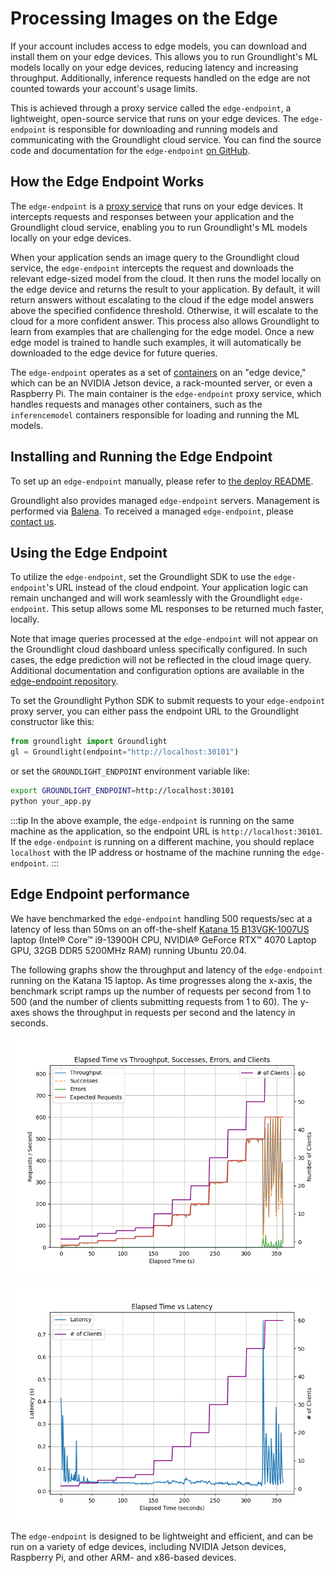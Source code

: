 # Processing Images on the Edge

If your account includes access to edge models, you can download and install them on your edge devices. This allows you to run Groundlight's ML models locally on your edge devices, reducing latency and increasing throughput. Additionally, inference requests handled on the edge are not counted towards your account's usage limits.

This is achieved through a proxy service called the `edge-endpoint`, a lightweight, open-source service that runs on your edge devices. The `edge-endpoint` is responsible for downloading and running models and communicating with the Groundlight cloud service. You can find the source code and documentation for the `edge-endpoint` [on GitHub](https://github.com/groundlight/edge-endpoint).

## How the Edge Endpoint Works

The `edge-endpoint` is a [proxy service](https://en.wikipedia.org/wiki/Proxy_server) that runs on your edge devices. It intercepts requests and responses between your application and the Groundlight cloud service, enabling you to run Groundlight's ML models locally on your edge devices.

When your application sends an image query to the Groundlight cloud service, the `edge-endpoint` intercepts the request and downloads the relevant edge-sized model from the cloud. It then runs the model locally on the edge device and returns the result to your application. By default, it will return answers without escalating to the cloud if the edge model answers above the specified confidence threshold. Otherwise, it will escalate to the cloud for a more confident answer. This process also allows Groundlight to learn from examples that are challenging for the edge model. Once a new edge model is trained to handle such examples, it will automatically be downloaded to the edge device for future queries.

The `edge-endpoint` operates as a set of [containers](https://en.wikipedia.org/wiki/Containerization_(computing)) on an "edge device," which can be an NVIDIA Jetson device, a rack-mounted server, or even a Raspberry Pi. The main container is the `edge-endpoint` proxy service, which handles requests and manages other containers, such as the `inferencemodel` containers responsible for loading and running the ML models.

## Installing and Running the Edge Endpoint
To set up an `edge-endpoint` manually, please refer to [the deploy README](https://github.com/groundlight/edge-endpoint/blob/main/deploy/README.md).

Groundlight also provides managed `edge-endpoint` servers. Management is performed via [Balena](https://www.balena.io/). To received a managed `edge-endpoint`, please [contact us](mailto:info@groundlight.ai).

## Using the Edge Endpoint
To utilize the `edge-endpoint`, set the Groundlight SDK to use the `edge-endpoint`'s URL instead of the cloud endpoint. Your application logic can remain unchanged and will work seamlessly with the Groundlight `edge-endpoint`. This setup allows some ML responses to be returned much faster, locally.

Note that image queries processed at the `edge-endpoint` will not appear on the Groundlight cloud dashboard unless specifically configured. In such cases, the edge prediction will not be reflected in the cloud image query. Additional documentation and configuration options are available in the [edge-endpoint repository](https://github.com/groundlight/edge-endpoint#running-the-edge-endpoint).

To set the Groundlight Python SDK to submit requests to your `edge-endpoint` proxy server, you can either pass the endpoint URL to the Groundlight constructor like this:
```python notest
from groundlight import Groundlight
gl = Groundlight(endpoint="http://localhost:30101")
```

or set the `GROUNDLIGHT_ENDPOINT` environment variable like:
```bash
export GROUNDLIGHT_ENDPOINT=http://localhost:30101
python your_app.py
```

:::tip
In the above example, the `edge-endpoint` is running on the same machine as the application, so the endpoint URL is `http://localhost:30101`. If the `edge-endpoint` is running on a different machine, you should replace `localhost` with the IP address or hostname of the machine running the `edge-endpoint`.
:::

## Edge Endpoint performance

We have benchmarked the `edge-endpoint` handling 500 requests/sec at a latency of less than 50ms on an off-the-shelf [Katana 15 B13VGK-1007US](https://us.msi.com/Laptop/Katana-15-B13VX/Specification) laptop (Intel® Core™ i9-13900H CPU, NVIDIA® GeForce RTX™ 4070 Laptop GPU, 32GB DDR5 5200MHz RAM) running Ubuntu 20.04.

The following graphs show the throughput and latency of the `edge-endpoint` running on the Katana 15 laptop. As time progresses along the x-axis, the benchmark script ramps up the number of requests per second from 1 to 500 (and the number of clients submitting requests from 1 to 60). The y-axes shows the throughput in requests per second and the latency in seconds.

![edge-endpoint throughput](../../static/img/edge-endpoint-throughput.png)

![edge-endpoint latency](../../static/img/edge-endpoint-latency.png)


The `edge-endpoint` is designed to be lightweight and efficient, and can be run on a variety of edge devices, including NVIDIA Jetson devices, Raspberry Pi, and other ARM- and x86-based devices.